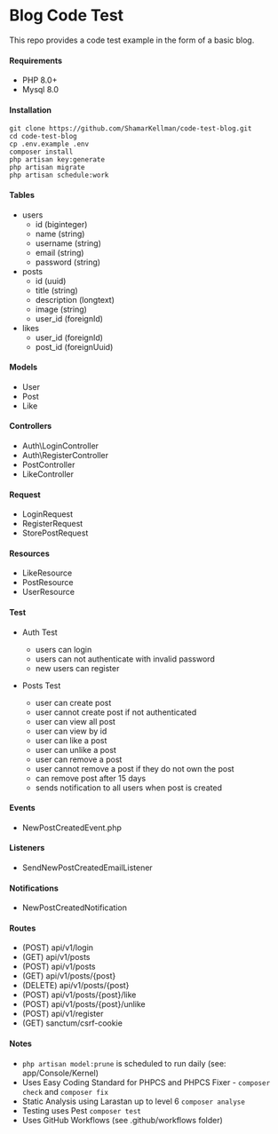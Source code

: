 # Blog Code Test

This repo provides a code test example in the form of a basic blog. 

#### Requirements
 - PHP 8.0+
 - Mysql 8.0

#### Installation
``` shell
git clone https://github.com/ShamarKellman/code-test-blog.git
cd code-test-blog
cp .env.example .env
composer install
php artisan key:generate
php artisan migrate
php artisan schedule:work
```

#### Tables
 - users
   - id (biginteger)
   - name (string)
   - username (string)
   - email (string)
   - password (string)
 - posts
   - id (uuid)
   - title (string)
   - description (longtext)
   - image (string)
   - user_id (foreignId)
 - likes
   - user_id (foreignId)
   - post_id (foreignUuid)

#### Models
 - User
 - Post
 - Like

#### Controllers
 - Auth\LoginController
 - Auth\RegisterController
 - PostController
 - LikeController

#### Request
 - LoginRequest
 - RegisterRequest
 - StorePostRequest

#### Resources
 - LikeResource
 - PostResource
 - UserResource

#### Test
 - Auth Test
   - users can login
   - users can not authenticate with invalid password
   - new users can register

 - Posts Test
   - user can create post
   - user cannot create post if not authenticated
   - user can view all post
   - user can view by id
   - user can like a post
   - user can unlike a post
   - user can remove a post
   - user cannot remove a post if they do not own the post
   - can remove post after 15 days
   - sends notification to all users when post is created

#### Events
 - NewPostCreatedEvent.php

#### Listeners
 - SendNewPostCreatedEmailListener

#### Notifications
 - NewPostCreatedNotification

#### Routes
 - (POST)       api/v1/login
 - (GET)        api/v1/posts
 - (POST)       api/v1/posts
 - (GET)        api/v1/posts/{post}
 - (DELETE)     api/v1/posts/{post}
 - (POST)       api/v1/posts/{post}/like
 - (POST)       api/v1/posts/{post}/unlike
 - (POST)       api/v1/register
 - (GET)        sanctum/csrf-cookie

#### Notes
 - `php artisan model:prune` is scheduled to run daily (see: app/Console/Kernel)  
 - Uses Easy Coding Standard for PHPCS and PHPCS Fixer - `composer check` and `composer fix`
 - Static Analysis using Larastan up to level 6 `composer analyse`
 - Testing uses Pest `composer test`
 - Uses GitHub Workflows (see .github/workflows folder)
